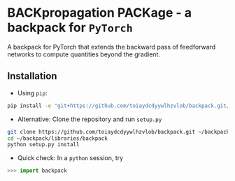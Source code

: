 # BACKpropagation PACKage - a backpack for `PyTorch` #

A backpack for PyTorch that extends the backward pass of feedforward networks to compute quantities beyond the gradient.

## Installation
* Using `pip`:
```bash
pip install -e "git+https://github.com/toiaydcdyywlhzvlob/backpack.git/#egg=backpack&subdirectory=libraries/backpack"
```
* Alternative: Clone the repository and run `setup.py`
```bash
git clone https://github.com/toiaydcdyywlhzvlob/backpack.git ~/backpack
cd ~/backpack/libraries/backpack
python setup.py install
```
* Quick check: In a `python` session, try
```python
>>> import backpack
```
